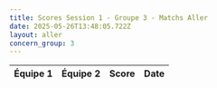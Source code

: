 ```yaml
---
title: Scores Session 1 - Groupe 3 - Matchs Aller
date: 2025-05-26T13:48:05.722Z
layout: aller
concern_group: 3
---
```




| Équipe 1 | Équipe 2 | Score | Date |
|----------|----------|-------|------|

